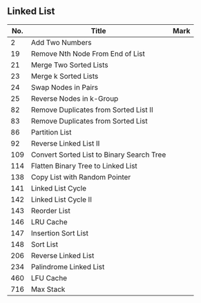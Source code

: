 ## Linked List
| No.  | Title                                                       | Mark |
|------|-------------------------------------------------------------|------|
| 2 | Add Two Numbers | |
| 19 | Remove Nth Node From End of List | |
| 21 | Merge Two Sorted Lists | |
| 23 | Merge k Sorted Lists | |
| 24 | Swap Nodes in Pairs | |
| 25 | Reverse Nodes in k-Group | |
| 82 | Remove Duplicates from Sorted List II | |
| 83 | Remove Duplicates from Sorted List | |
| 86 | Partition List | |
| 92 | Reverse Linked List II | |
| 109 | Convert Sorted List to Binary Search Tree | |
| 114 | Flatten Binary Tree to Linked List | |
| 138 | Copy List with Random Pointer | |
| 141 | Linked List Cycle | |
| 142 | Linked List Cycle II | |
| 143 | Reorder List | |
| 146 | LRU Cache | |
| 147 | Insertion Sort List | |
| 148 | Sort List | |
| 206 | Reverse Linked List | |
| 234 | Palindrome Linked List | |
| 460 | LFU Cache | |
| 716 | Max Stack | |
